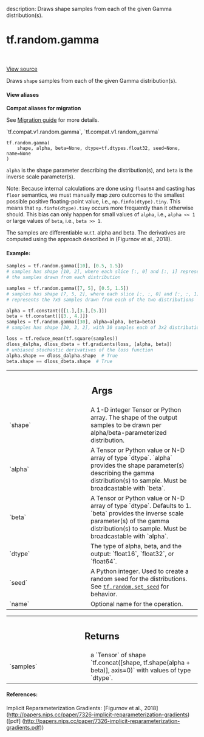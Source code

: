 description: Draws shape samples from each of the given Gamma distribution(s).

<div itemscope itemtype="http://developers.google.com/ReferenceObject">
<meta itemprop="name" content="tf.random.gamma" />
<meta itemprop="path" content="Stable" />
</div>

# tf.random.gamma

<!-- Insert buttons and diff -->

<table class="tfo-notebook-buttons tfo-api nocontent" align="left">

</table>

<a target="_blank" href="/code/stable/tensorflow/python/ops/random_ops.py">View source</a>



Draws `shape` samples from each of the given Gamma distribution(s).

<section class="expandable">
  <h4 class="showalways">View aliases</h4>
  <p>
<b>Compat aliases for migration</b>
<p>See
<a href="https://www.tensorflow.org/guide/migrate">Migration guide</a> for
more details.</p>
<p>`tf.compat.v1.random.gamma`, `tf.compat.v1.random_gamma`</p>
</p>
</section>

<pre class="devsite-click-to-copy prettyprint lang-py tfo-signature-link">
<code>tf.random.gamma(
    shape, alpha, beta=None, dtype=tf.dtypes.float32, seed=None, name=None
)
</code></pre>



<!-- Placeholder for "Used in" -->

`alpha` is the shape parameter describing the distribution(s), and `beta` is
the inverse scale parameter(s).

Note: Because internal calculations are done using `float64` and casting has
`floor` semantics, we must manually map zero outcomes to the smallest
possible positive floating-point value, i.e., `np.finfo(dtype).tiny`.  This
means that `np.finfo(dtype).tiny` occurs more frequently than it otherwise
should.  This bias can only happen for small values of `alpha`, i.e.,
`alpha << 1` or large values of `beta`, i.e., `beta >> 1`.

The samples are differentiable w.r.t. alpha and beta.
The derivatives are computed using the approach described in
(Figurnov et al., 2018).

#### Example:



```python
samples = tf.random.gamma([10], [0.5, 1.5])
# samples has shape [10, 2], where each slice [:, 0] and [:, 1] represents
# the samples drawn from each distribution

samples = tf.random.gamma([7, 5], [0.5, 1.5])
# samples has shape [7, 5, 2], where each slice [:, :, 0] and [:, :, 1]
# represents the 7x5 samples drawn from each of the two distributions

alpha = tf.constant([[1.],[3.],[5.]])
beta = tf.constant([[3., 4.]])
samples = tf.random.gamma([30], alpha=alpha, beta=beta)
# samples has shape [30, 3, 2], with 30 samples each of 3x2 distributions.

loss = tf.reduce_mean(tf.square(samples))
dloss_dalpha, dloss_dbeta = tf.gradients(loss, [alpha, beta])
# unbiased stochastic derivatives of the loss function
alpha.shape == dloss_dalpha.shape  # True
beta.shape == dloss_dbeta.shape  # True
```

<!-- Tabular view -->
 <table class="responsive fixed orange">
<colgroup><col width="214px"><col></colgroup>
<tr><th colspan="2"><h2 class="add-link">Args</h2></th></tr>

<tr>
<td>
`shape`
</td>
<td>
A 1-D integer Tensor or Python array. The shape of the output samples
to be drawn per alpha/beta-parameterized distribution.
</td>
</tr><tr>
<td>
`alpha`
</td>
<td>
A Tensor or Python value or N-D array of type `dtype`. `alpha`
provides the shape parameter(s) describing the gamma distribution(s) to
sample. Must be broadcastable with `beta`.
</td>
</tr><tr>
<td>
`beta`
</td>
<td>
A Tensor or Python value or N-D array of type `dtype`. Defaults to 1.
`beta` provides the inverse scale parameter(s) of the gamma
distribution(s) to sample. Must be broadcastable with `alpha`.
</td>
</tr><tr>
<td>
`dtype`
</td>
<td>
The type of alpha, beta, and the output: `float16`, `float32`, or
`float64`.
</td>
</tr><tr>
<td>
`seed`
</td>
<td>
A Python integer. Used to create a random seed for the distributions.
See
<a href="../../tf/random/set_seed.md"><code>tf.random.set_seed</code></a>
for behavior.
</td>
</tr><tr>
<td>
`name`
</td>
<td>
Optional name for the operation.
</td>
</tr>
</table>



<!-- Tabular view -->
 <table class="responsive fixed orange">
<colgroup><col width="214px"><col></colgroup>
<tr><th colspan="2"><h2 class="add-link">Returns</h2></th></tr>

<tr>
<td>
`samples`
</td>
<td>
a `Tensor` of shape
`tf.concat([shape, tf.shape(alpha + beta)], axis=0)` with values of type
`dtype`.
</td>
</tr>
</table>



#### References:

Implicit Reparameterization Gradients:
  [Figurnov et al., 2018]
  (http://papers.nips.cc/paper/7326-implicit-reparameterization-gradients)
  ([pdf]
  (http://papers.nips.cc/paper/7326-implicit-reparameterization-gradients.pdf))
